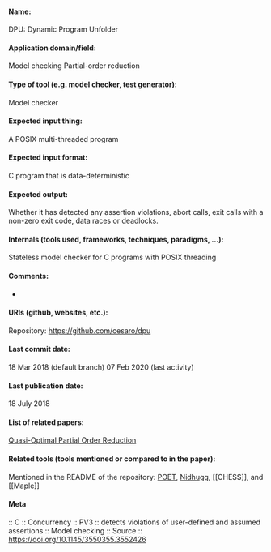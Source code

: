 #### Name:
DPU: Dynamic Program Unfolder

#### Application domain/field:
Model checking
Partial-order reduction

#### Type of tool (e.g. model checker, test generator):
Model checker

#### Expected input thing:
A POSIX multi-threaded program

#### Expected input format:
C program that is data-deterministic

#### Expected output:
Whether it has detected any assertion violations, abort calls, exit calls with a non-zero exit code, data races or deadlocks.

#### Internals (tools used, frameworks, techniques, paradigms, ...):
Stateless model checker for C programs with POSIX threading

#### Comments:
-

#### URIs (github, websites, etc.):
Repository: https://github.com/cesaro/dpu

#### Last commit date:
18 Mar 2018 (default branch)
07 Feb 2020 (last activity)

#### Last publication date:
18 July 2018

#### List of related papers:
[Quasi-Optimal Partial Order Reduction](https://doi.org/10.1007/978-3-319-96142-2_22)

#### Related tools (tools mentioned or compared to in the paper):
Mentioned in the README of the repository: [POET](POET.md), [Nidhugg](../Nidhugg.md), [[CHESS]], and [[Maple]]

#### Meta
:: C
:: Concurrency
:: PV3 :: detects violations of user-defined and assumed assertions
:: Model checking
:: Source :: https://doi.org/10.1145/3550355.3552426
